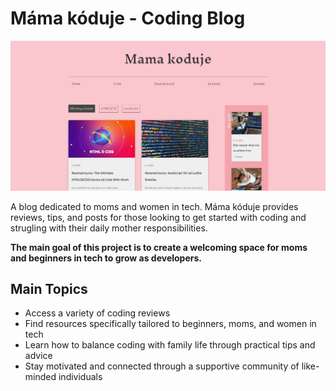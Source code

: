 # Máma kóduje - Coding Blog

![Design of the Mama koduje web app](./images/mamakoduje-screeshot.jpg)

A blog dedicated to moms and women in tech. Máma kóduje provides reviews, tips, and posts for those looking to get started with coding and strugling with their daily mother responsibilities.

**The main goal of this project is to create a welcoming space for moms and beginners in tech to grow as developers.**

## Main Topics

- Access a variety of coding reviews
- Find resources specifically tailored to beginners, moms, and women in tech
- Learn how to balance coding with family life through practical tips and advice
- Stay motivated and connected through a supportive community of like-minded individuals






